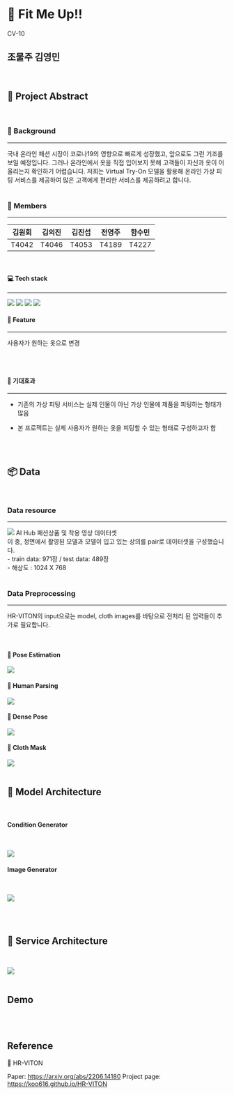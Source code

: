 # :shirt: Fit Me Up!!

CV-10
## 조물주 김영민
<br/>

## :notebook: Project Abstract
<br/>

### :page_with_curl: Background
---
국내 온라인 패션 시장이 코로나19의 영향으로 빠르게 성장했고, 앞으로도 그런 기조를 보일 예정입니다. 그러나 온라인에서 옷을 직접 입어보지 못해 고객들이 자신과 옷이 어울리는지 확인하기 어렵습니다. 저희는 Virtual Try-On 모델을 활용해 온라인 가상 피팅 서비스를 제공하여 많은 고객에게 편리한 서비스를 제공하려고 합니다.
<br/><br/>


### :raising_hand: Members
---

|   김원회   |   김의진   |  김진섭   |  전영주   |  함수민  |
| :--------: | :--------: | :------: | :-------: | :-------: |
|   T4042   |   T4046   |  T4053   |  T4189   |  T4227  |


<br/>

#### :computer: Tech stack
---
 <img src="https://img.shields.io/badge/Python-3776AB?style=flat&logo=Python&logoColor=white"/>  <img src="https://img.shields.io/badge/PyTorch-EE4C2C?style=flat&logo=PyTorch&logoColor=white"/> <img src="https://img.shields.io/badge/FastAPI-009688?style=flat&logo=FastAPI&logoColor=white"/> <img src="https://img.shields.io/badge/Streamlit-FF4B4B?style=flat&logo=Streamlit&logoColor=white"/>
<br/>

#### :minidisc: Feature
---
사용자가 원하는 옷으로 변경 

<br/>
<br/>

#### :low_brightness: 기대효과
---
- 기존의 가상 피팅 서비스는 실제 인물이 아닌 가상 인물에 제품을 피팅하는 형태가 많음


- 본 프로젝트는 실제 사용자가 원하는 옷을 피팅할 수 있는 형태로 구성하고자 함
<br/>
<br/>


## :package: Data
<br/>

### Data resource
---
![](/imgs/aihub.png)
AI Hub 패션상품 및 착용 영상 데이터셋 <br/>
이 중, 정면에서 촬영된 모델과 모델이 입고 있는 상의를 pair로 데이터셋을 구성했습니다.<br/>
    - train data: 971장 / test data: 489장 <br/>
    - 해상도 : 1024 X 768<br/>
<br/>

### Data Preprocessing
---
HR-VITON의 input으로는 model, cloth images를 바탕으로 전처리 된 입력들이 추가로 필요합니다.


<br/>

#### :small_red_triangle_down: Pose Estimation
![](/imgs/openpose_ex.png)
<br/>

#### :small_red_triangle_down: Human Parsing
![](/imgs/humanparse_ex.png)
<br/>

#### :small_red_triangle_down: Dense Pose
![](/imgs/densepose_ex.png)
<br/>

#### :small_red_triangle_down: Cloth Mask
![](/imgs/clothmask_ex.png)
<br/>
<br/>

## :microscope:	 Model Architecture
<br/>

#### Condition Generator
<br/>

![](/imgs/Condition_Generator.png)


#### Image Generator
<br/>

![](/imgs/Image_Generator.png)

<br/>
<br/>



## :toolbox:	 Service Architecture
<br/>

![](/imgs/service_arc.png)
<br/>
<br/>


## Demo

<br/>
<br/>

## Reference

:small_red_triangle_down: HR-VITON

Paper: https://arxiv.org/abs/2206.14180
Project page: https://koo616.github.io/HR-VITON


<br/>
<br/>
